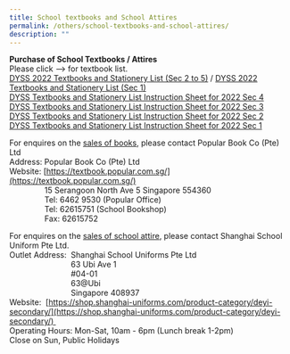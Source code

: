 ```yaml
---
title: School textbooks and School Attires
permalink: /others/school-textbooks-and-school-attires/
description: ""
---
```

**Purchase of School Textbooks / Attires** <br>
Please click --> for textbook list. <br>
[DYSS 2022 Textbooks and Stationery List (Sec 2 to 5)](/files/DYSS%20S2-S5%20262021%20Final%20amended.pdf) / [DYSS 2022 Textbooks and Stationery List (Sec 1)](/files/2022%20DYSS%20S1%20Booklist.pdf) <br>
[DYSS Textbooks and Stationery List Instruction Sheet for 2022 Sec 4](/files/DYSS%20Instructions%20Sheet%20for%202022%20Sec%204%20Finalised%20Version.pdf) <br>
[DYSS Textbooks and Stationery List Instruction Sheet for 2022 Sec 3](/files/DYSS%20Instructions%20Sheet%20for%202022%20Sec%203%20Finalised%20Version.pdf) <br>
[DYSS Textbooks and Stationery List Instruction Sheet for 2022 Sec 2](/files/DYSS%20Instructions%20Sheet%20for%202022%20Sec%202.pdf) <br>
[DYSS Textbooks and Stationery List Instruction Sheet for 2022 Sec 1](/files/DYSS%20Instructions%20Sheet%20for%202022%20Sec%201.pdf)


For enquires on the <u>sales of books</u>, please contact Popular Book Co (Pte) Ltd <br>
Address: Popular Book Co (Pte) Ltd  
Website: [https://textbook.popular.com.sg/](https://textbook.popular.com.sg/)  
                15 Serangoon North Ave 5 Singapore 554360  
                Tel: 6462 9530 (Popular Office)  
                Tel: 62615751 (School Bookshop)  
                Fax: 62615752  
  
For enquires on the <u>sales of school attire</u>, please contact Shanghai School Uniform Pte Ltd. <br>
Outlet Address:  Shanghai School Uniforms Pte Ltd  
                            63 Ubi Ave 1  
                            #04-01  
                            63@Ubi  
                            Singapore 408937  
Website:  [https://shop.shanghai-uniforms.com/product-category/deyi-secondary/](https://shop.shanghai-uniforms.com/product-category/deyi-secondary/)   
Operating Hours: Mon-Sat, 10am - 6pm (Lunch break 1-2pm) <br>
Close on Sun, Public Holidays